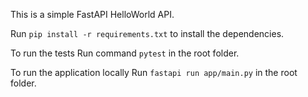 This is a simple FastAPI HelloWorld API.

Run `pip install -r requirements.txt` to install the dependencies.

To run the tests 
Run command `pytest` in the root folder.

To run the application locally
Run `fastapi run app/main.py` in the root folder.

